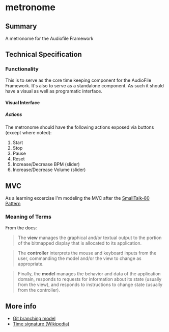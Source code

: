 # metronome

## Summary

A metronome for the Audiofile Framework

## Technical Specification

### Functionality

This is to serve as the core time keeping component for the AudioFile Framework.
It's also to serve as a standalone component. As such it should have a visual as
well as programatic interface.

#### Visual Interface

##### Actions

The metronome should have the following actions exposed via buttons (except where noted):

1. Start
2. Stop
3. Pause
4. Reset
5. Increase/Decrease BPM (slider)
6. Increase/Decrease Volume (slider)

## MVC

As a learning excercise I'm modeling the MVC after the [SmallTalk-80 Pattern](http://st-www.cs.illinois.edu/users/smarch/st-docs/mvc.html)

### Meaning of Terms

From the docs:

> The **view** manages the graphical and/or textual output to the portion of the
> bitmapped display that is allocated to its application. 

> The **controller** interprets the mouse and keyboard inputs from the user, commanding the model
> and/or the view to change as appropriate. 

> Finally, the **model** manages the behavior and data of the application domain, responds to requests for
> information about its state (usually from the view), and responds to
> instructions to change state (usually from the controller).

## More info

* [Git branching model](http://nvie.com/posts/a-successful-git-branching-model/)
* [Time signature (Wikipedia)](http://en.wikipedia.org/wiki/Time_signature)
